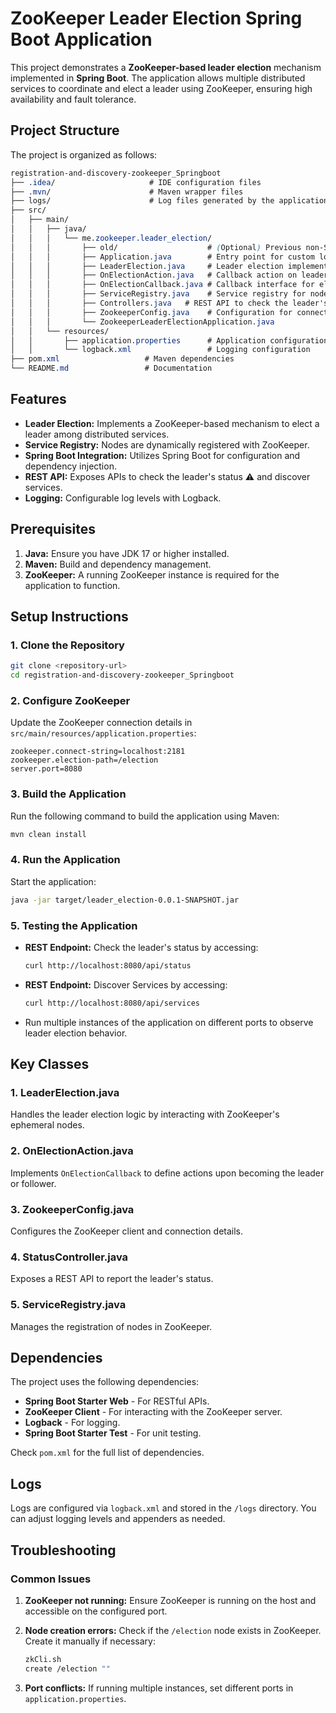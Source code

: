 
# ZooKeeper Leader Election Spring Boot Application

This project demonstrates a **ZooKeeper-based leader election** mechanism implemented in **Spring Boot**. The application allows multiple distributed services to coordinate and elect a leader using ZooKeeper, ensuring high availability and fault tolerance.

## Project Structure

The project is organized as follows:

``` css
registration-and-discovery-zookeeper_Springboot
├── .idea/                     # IDE configuration files
├── .mvn/                      # Maven wrapper files
├── logs/                      # Log files generated by the application
├── src/
│   ├── main/
│   │   ├── java/
│   │   │   └── me.zookeeper.leader_election/
│   │   │       ├── old/                    # (Optional) Previous non-Spring Boot classes
│   │   │       ├── Application.java        # Entry point for custom logic
│   │   │       ├── LeaderElection.java     # Leader election implementation
│   │   │       ├── OnElectionAction.java   # Callback action on leader election
│   │   │       ├── OnElectionCallback.java # Callback interface for election
│   │   │       ├── ServiceRegistry.java    # Service registry for nodes
│   │   │       ├── Controllers.java   # REST API to check the leader's status
│   │   │       ├── ZookeeperConfig.java    # Configuration for connecting to ZooKeeper
│   │   │       └── ZookeeperLeaderElectionApplication.java
│   │   └── resources/
│   │       ├── application.properties      # Application configuration
│   │       └── logback.xml                 # Logging configuration
├── pom.xml                   # Maven dependencies
└── README.md                 # Documentation
```

## Features

- **Leader Election:** Implements a ZooKeeper-based mechanism to elect a leader among distributed services.
- **Service Registry:** Nodes are dynamically registered with ZooKeeper.
- **Spring Boot Integration:** Utilizes Spring Boot for configuration and dependency injection.
- **REST API:** Exposes APIs to check the leader's status ⚠ and discover services.
- **Logging:** Configurable log levels with Logback.

## Prerequisites

1. **Java:** Ensure you have JDK 17 or higher installed.
2. **Maven:** Build and dependency management.
3. **ZooKeeper:** A running ZooKeeper instance is required for the application to function.

## Setup Instructions

### 1. Clone the Repository

```bash
git clone <repository-url>
cd registration-and-discovery-zookeeper_Springboot
```

### 2. Configure ZooKeeper

Update the ZooKeeper connection details in `src/main/resources/application.properties`:

```properties
zookeeper.connect-string=localhost:2181
zookeeper.election-path=/election
server.port=8080
```

### 3. Build the Application

Run the following command to build the application using Maven:

```bash
mvn clean install
```

### 4. Run the Application

Start the application:

```bash
java -jar target/leader_election-0.0.1-SNAPSHOT.jar
```

### 5. Testing the Application

- **REST Endpoint:** Check the leader's status by accessing:

  ```bash
  curl http://localhost:8080/api/status
  ```
- **REST Endpoint:** Discover Services by accessing:

  ```bash
  curl http://localhost:8080/api/services 
  ```
- Run multiple instances of the application on different ports to observe leader election behavior.

## Key Classes

### 1. **LeaderElection.java**
Handles the leader election logic by interacting with ZooKeeper's ephemeral nodes.

### 2. **OnElectionAction.java**
Implements `OnElectionCallback` to define actions upon becoming the leader or follower.

### 3. **ZookeeperConfig.java**
Configures the ZooKeeper client and connection details.

### 4. **StatusController.java**
Exposes a REST API to report the leader's status.

### 5. **ServiceRegistry.java**
Manages the registration of nodes in ZooKeeper.

## Dependencies

The project uses the following dependencies:

- **Spring Boot Starter Web** - For RESTful APIs.
- **ZooKeeper Client** - For interacting with the ZooKeeper server.
- **Logback** - For logging.
- **Spring Boot Starter Test** - For unit testing.

Check `pom.xml` for the full list of dependencies.

## Logs

Logs are configured via `logback.xml` and stored in the `/logs` directory. You can adjust logging levels and appenders as needed.

## Troubleshooting

### Common Issues

1. **ZooKeeper not running:**
   Ensure ZooKeeper is running on the host and accessible on the configured port.

2. **Node creation errors:**
   Check if the `/election` node exists in ZooKeeper. Create it manually if necessary:
   ```bash
   zkCli.sh
   create /election ""
   ```

3. **Port conflicts:**
   If running multiple instances, set different ports in `application.properties`.


